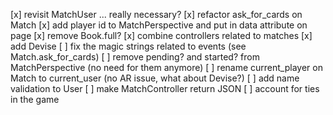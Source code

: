 [x] revisit MatchUser ... really necessary?
[x] refactor ask_for_cards on Match
[x] add player id to MatchPerspective and put in data attribute on page
[x] remove Book.full?
[x] combine controllers related to matches
[x] add Devise
[ ] fix the magic strings related to events (see Match.ask_for_cards)
[ ] remove pending? and started? from MatchPerspective (no need for them anymore)
[ ] rename current_player on Match to current_user (no AR issue, what about Devise?)
[ ] add name validation to User
[ ] make MatchController return JSON
[ ] account for ties in the game
